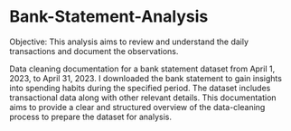 # Bank-Statement-Analysis
Objective: This analysis aims to review and understand the daily transactions and document the observations.

Data cleaning documentation for a bank statement dataset from April 1, 2023, to April 31, 2023. I downloaded the bank statement to gain insights into spending habits during the specified period. The dataset includes transactional data along with other relevant details. This documentation aims to provide a clear and structured overview of the data-cleaning process to prepare the dataset for analysis.

